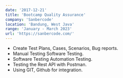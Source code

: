 ```yaml
---
date: '2017-12-21'
title: 'Bootcamp Quality Assurance'
company: 'Sanbercode'
location: 'Bandung, West Java'
range: 'January - March 2023'
url: 'https://sanbercode.com/'
---
```


- Create Test Plans, Cases, Scenarios, Bug reports.
- Manual Testing Software Testing.
- Software Testing Automation Testing.
- Testing the Rest API with Postman.
- Using GIT, Github for integration.
